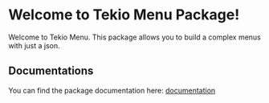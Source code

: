 # Welcome to Tekio Menu Package!

Welcome to Tekio Menu.
This package allows you to build a complex menus with just a json.

## Documentations

You can find the package documentation here: [documentation](/documentation/tekio_menu_doc.md)